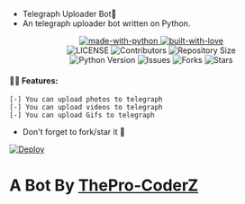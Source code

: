 - Telegraph Uploader Bot📌
- An telegraph uploader bot written on Python.

<p align="center">
    <a href="https://python.org">
        <img src="http://forthebadge.com/images/badges/made-with-python.svg" alt="made-with-python">
    </a>
    <a href="https://GitHub.com/ThePro-CoderZ">
        <img src="http://ForTheBadge.com/images/badges/built-with-love.svg" alt="built-with-love">
    </a> <br>
    <img src="https://img.shields.io/github/license/ThePro-CoderZ/TelegraphUploder?style=for-the-badge&logo=appveyor" alt="LICENSE">
    <img src="https://img.shields.io/github/contributors/ThePro-CoderZ/Telegraph-Uploder?style=for-the-badge&logo=appveyor" alt="Contributors">
    <img src="https://img.shields.io/github/repo-size/ThePro-CoderZ/TelegraphUploder?style=for-the-badge&logo=appveyor" alt="Repository Size"> <br>
    <img src="https://img.shields.io/badge/python-3.9-green?style=for-the-badge&logo=appveyor" alt="Python Version">
    <img src="https://img.shields.io/github/issues/ThePro-CoderZ/TelegraphUploder?style=for-the-badge&logo=appveyor" alt="Issues">
    <img src="https://img.shields.io/github/forks/ThePro-CoderZ/TelegraphUploder?style=for-the-badge&logo=appveyor" alt="Forks">
    <img src="https://img.shields.io/github/stars/ThePro-CoderZ/TelegraphUploder?style=for-the-badge&logo=appveyor" alt="Stars">
</p>

#### 👨‍💻 Features: 
```
[-] You can upload photos to telegraph
[-] You can upload videos to telegraph
[-] You can upload Gifs to telegraph
```
-  Don't forget to fork/star it 🌟

[![Deploy](https://www.herokucdn.com/deploy/button.svg)](https://heroku.com/deploy?template=https://github.com/akshat7678/TelegraphUploder)

# A Bot By [ThePro-CoderZ](https://github.com/ThePro-CoderZ)
